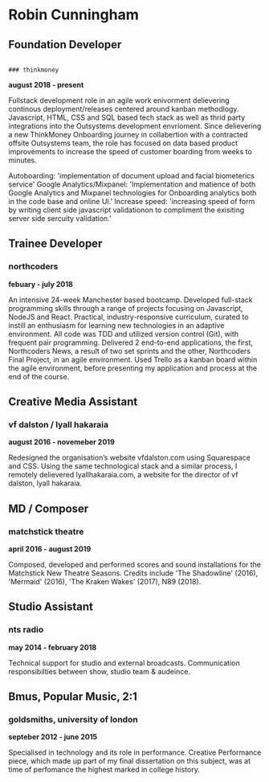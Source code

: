 #   Robin Cunningham
##  Foundation Developer
                                                                                                      ### thinkmoney
**august 2018 - present**

Fullstack development role in an agile work enivorment delievering continous deployment/releases centered around kanban methodlogy. Javascript, HTML, CSS and SQL based tech stack as well as thrid party integrations into the Outsystems development envrioment. Since delievering a new ThinkMoney Onboarding journey in collabertion with a contracted offsite Outsystems team, the role has focused on data based product improvements to increase the speed of customer boarding from weeks to minutes. 

Autoboarding: 'implementation of document upload and facial biometerics service'
Google Analytics/Mixpanel: 'Implementation and matience of both Google Analytics and Mixpanel technologies for Onboarding analytics both in the code base and online UI.'
Increase speed: 'increasing speed of form by writing client side javascript validationon to compliment the exisiting server side sercuity validation.'

## Trainee Developer
### northcoders 
**febuary - july 2018**

An intensive 24-week Manchester based bootcamp. Developed full-stack programming skills through a range of projects focusing on Javascript, NodeJS and React. Practical, industry-responsive curriculum, curated to instill an enthusiasm for learning new technologies in an adaptive environment. All code was TDD and utilized version control (Git), with frequent pair programming. Delivered 2 end-to-end applications, the first, Northcoders News, a result of two set sprints and the other, Northcoders Final Project, in an agile environment. Used Trello as a kanban board within the agile environment, before presenting my application and process at the end of the course.

##  Creative Media Assistant
### vf dalston / lyall hakaraia
**august 2016 - novemeber 2019**

Redesigned the organisation’s website vfdalston.com using Squarespace and CSS. Using the same technological stack and a similar process, I remotely delievered lyallhakaraia.com, a website for the director of vf dalston, lyall hakaraia.

##  MD / Composer
### matchstick theatre
**april 2016 - august 2019**

Composed, developed and performed scores and sound installations for the Matchstick New Theatre Seasons. Credits include 'The Shadowline' (2016), 'Mermaid' (2016), 'The Kraken Wakes' (2017), N89 (2018). 

##  Studio Assistant
### nts radio
**may 2014 - february 2018**

Technical support for studio and external broadcasts. Communication responsibilties between show, studio team & audeince.

##  Bmus, Popular Music, 2:1
### goldsmiths, university of london
**septeber 2012 - june 2015**

Specialised in technology and its role in performance. Creative Performance piece, which made up part of my final dissertation on this subject, was at time of perfomance the highest marked in college history.
